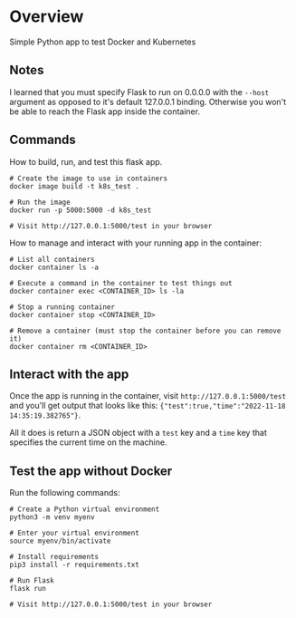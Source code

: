 # Overview
Simple Python app to test Docker and Kubernetes

## Notes
I learned that you must specify Flask to run on 0.0.0.0 with the `--host` argument as opposed to it's default 127.0.0.1 binding. Otherwise you won't be able to reach the Flask app inside the container.

## Commands
How to build, run, and test this flask app.
```
# Create the image to use in containers
docker image build -t k8s_test .

# Run the image
docker run -p 5000:5000 -d k8s_test

# Visit http://127.0.0.1:5000/test in your browser
```

How to manage and interact with your running app in the container:
```
# List all containers
docker container ls -a

# Execute a command in the container to test things out
docker container exec <CONTAINER_ID> ls -la

# Stop a running container
docker container stop <CONTAINER_ID>

# Remove a container (must stop the container before you can remove it)
docker container rm <CONTAINER_ID>
```

## Interact with the app
Once the app is running in the container, visit `http://127.0.0.1:5000/test` and you'll get output that looks like this: `{"test":true,"time":"2022-11-18 14:35:19.382765"}`.

All it does is return a JSON object with a `test` key and a `time` key that specifies the current time on the machine.

## Test the app without Docker
Run the following commands:
```
# Create a Python virtual environment
python3 -m venv myenv

# Enter your virtual environment
source myenv/bin/activate

# Install requirements
pip3 install -r requirements.txt

# Run Flask
flask run

# Visit http://127.0.0.1:5000/test in your browser
```
